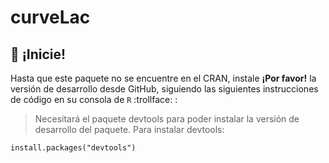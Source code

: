 # curveLac

## 🏁 ¡Inicie!

Hasta que este paquete no se encuentre en el CRAN, instale **¡Por favor!** la versión de desarrollo desde GitHub, siguiendo las siguientes instrucciones de código en su consola de `R` :trollface: :

> Necesitará el paquete devtools para poder instalar la versión de desarrollo del paquete. Para instalar devtools:

```
install.packages("devtools")
```
